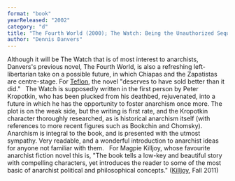 ```yaml
---
format: "book"
yearReleased: "2002"
category: "d"
title: "The Fourth World (2000); The Watch: Being the Unauthorized Sequel to Peter A.Kropotkin's Memoirs of a Revolutionist—as Imparted to Dennis Danversby Anchee Mahur, Traveler from a Distant Future; or, A Science FictionNovel"
author: "Dennis Danvers"
---
```

Although it will be The Watch that is of  most interest to anarchists, Danvers's previous novel, The Fourth  World, is also a refreshing left-libertarian take on a possible  future, in which Chiapas and the Zapatistas are centre-stage. For <a href="http://seesharppress.wordpress.com/2013/10/24/anarchist-science-fiction-favorite-novels/"> Teflon</a>, the novel "deserves to have sold better than it did."
 
The Watch is supposedly written in  the first person by Peter Kropotkin, who has been plucked from his deathbed,  rejuvenated, into a future in which he has the opportunity to foster  anarchism once more. The plot is on the weak side, but the writing is first  rate, and the Kropotkin character thoroughly researched, as is historical  anarchism itself (with references to more recent figures such as Bookchin and  Chomsky). Anarchism is integral to the book, and is presented with the utmost  sympathy. Very readable, and a wonderful introduction to anarchist ideas for  anyone not familiar with them.
 
For Magpie Killjoy, whose  favourite anarchist fiction novel this is, "The book tells a low-key and  beautiful story with compelling characters, yet introduces the reader to  some of the most basic of anarchist political and philosophical  concepts." (<a href="http://news.infoshop.org/article.php?story=2011678a-fiction">Killjoy</a>,  Fall 2011)
 